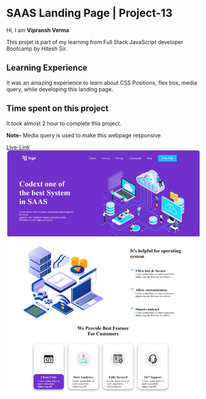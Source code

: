 # SAAS Landing Page | Project-13
Hi, I am **Vipransh Verma**

This projet is part of my learning from Full Stack JavaScript developer Bootcamp by Hitesh Sir.

## Learning Experience
It was an amazing experience to learn about  CSS Positions, flex box, media query, while developing this landing page.

## Time spent on this project
It took almost 2 hour to complete  this project.

**Note-**  Media query is used to make this webpage responsive.

[Live-Link](https://saas-landing-page-vipransh.netlify.app/)
![image](images/screencapture-127-0-0-1-5500-index-html-2022-08-24-14_20_11.png)
